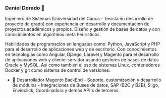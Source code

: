 
<!--
**dpdorado/dpdorado** is a ✨ _special_ ✨ repository because its `README.md` (this file) appears on your GitHub profile.

Here are some ideas to get you started:

- 🔭 I’m currently working on ...
- 🌱 I’m currently learning ...
- 👯 I’m looking to collaborate on ...
- 🤔 I’m looking for help with ...
- 💬 Ask me about ...
- 📫 How to reach me: ...
- 😄 Pronouns: ...
- ⚡ Fun fact: ...
-->

### Daniel Dorado 👋

Ingeniero de Sistemas (Universidad del Cauca - Tesista en desarrollo de proyecto de grado) con experiencia en desarrollo y documentación de proyectos académicos y propios. Diseño y gestión de bases de datos y con conocimientos en algoritmos meta heurísticos.

Habilidades de programación en lenguajes como: Python, JavaScript y PHP para el desarrollo de aplicaciones web y de escritorio. Con conocimientos en tecnologías como Angular, Django, Laravel y Magento para el desarrollo de aplicaciones web y cliente-servidor usando gestores de bases de datos Oracle y MySQL. Así como también el uso de sistemas Linux, contenedores Docker y git como sistema de control de versiones.

- 🔭 Desarrollador Magento BackEnd - Soporte, customización y desarrollo de módulos - Integraciones de Buses de datos, SAP (B2C y B2B), Siigo, Envioclick, Coordinadora y demás API's de terceros.
